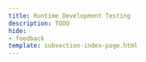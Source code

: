 ```yaml
---
title: Runtime Development Testing
description: TODO
hide: 
- feedback
template: subsection-index-page.html
---
```

